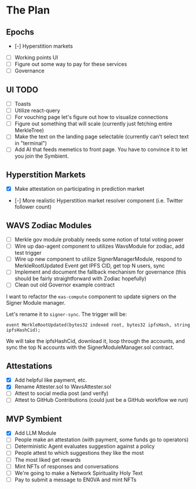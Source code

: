 # The Plan

## Epochs
- [-] Hyperstition markets
- [ ] Working points UI
- [ ] Figure out some way to pay for these services
- [ ] Governance

## UI TODO
- [ ] Toasts
- [ ] Utilize react-query
- [ ] For vouching page let's figure out how to visualize connections
- [ ] Figure out something that will scale (currently just fetching entire MerkleTree)
- [ ] Make the text on the landing page selectable (currently can't select text in "terminal")
- [ ] Add AI that feeds memetics to front page. You have to convince it to let you join the Symbient.

## Hyperstition Markets
- [x] Make attestation on participating in prediction market
- [-] More realistic Hyperstition market resolver component (i.e. Twitter follower count)

## WAVS Zodiac Modules
- [ ] Merkle gov module probably needs some notion of total voting power
- [ ] Wire up dao-agent component to utilizes WavsModule for zodiac, add test trigger
- [ ] Wire up new component to utilize SignerManagerModule, respond to MerkleRootUpdated Event get IPFS CID, get top N users, sync
- [ ] Implement and document the fallback mechanism for governance (this should be fairly straightforward with Zodiac hopefully)
- [ ] Clean out old Governor example contract

I want to refactor the `eas-compute` component to update signers on the Signer Module manager.

Let's rename it to `signer-sync`. The trigger will be:
```solidity
event MerkleRootUpdated(bytes32 indexed root, bytes32 ipfsHash, string ipfsHashCid);
```

We will take the ipfsHashCid, download it, loop through the accounts, and sync the top N accounts with the SignerModuleManager.sol contract.

## Attestations
- [x] Add helpful like payment, etc.
- [x] Rename Attester.sol to WavsAttester.sol
- [ ] Attest to social media post (and verify)
- [ ] Attest to GitHub Contributions (could just be a GitHub workflow we run)

## MVP Symbient
- [x] Add LLM Module
- [ ] People make an attestation (with payment, some funds go to operators)
- [ ] Deterministic Agent evaluates suggestion against a policy
- [ ] People attest to which suggestions they like the most
- [ ] The most liked get rewards
- [ ] Mint NFTs of responses and conversations
- [ ] We're going to make a Network Spirituality Holy Text
- [ ] Pay to submit a message to EN0VA and mint NFTs
